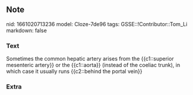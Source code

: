 ## Note
nid: 1661020713236
model: Cloze-7de96
tags: GSSE::!Contributor::Tom_Li
markdown: false

### Text
<div>
  Sometimes the common hepatic artery arises from the
  {{c1::superior mesenteric artery}} or the {{c1::aorta}} (instead
  of the coeliac trunk), in which case it usually runs {{c2::behind
  the portal vein}}
</div>

### Extra

